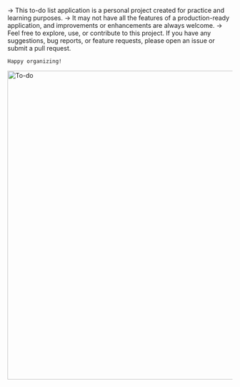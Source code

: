 -> This to-do list application is a personal project created for practice and learning purposes. 
-> It may not have all the features of a production-ready application, and improvements or enhancements are always welcome.
-> Feel free to explore, use, or contribute to this project. If you have any suggestions, bug reports, or feature requests, 
   please open an issue or submit a pull request.

    Happy organizing!




 <img width="692" alt="To-do" src="https://github.com/manjunath-dalavaye/todo_list/assets/111382056/955f1acf-93a9-4af6-80f5-8458c215bcd0">

